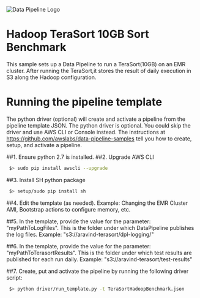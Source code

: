 ![Data Pipeline Logo](https://raw.githubusercontent.com/awslabs/data-pipeline-samples/master/setup/logo/datapipelinelogo.jpeg)

Hadoop TeraSort 10GB Sort Benchmark
====================================
This sample sets up a Data Pipeline to run a TeraSort(10GB) on an EMR cluster.
After running the TeraSort,it stores the result of daily execution in S3 along the Hadoop configuration.

# Running the pipeline template


The python driver (optional) will create and activate a pipeline from the pipeline template JSON.
The python driver is optional. You could skip the driver and use AWS CLI or Console instead.
The instructions at https://github.com/awslabs/data-pipeline-samples tell you how to create, setup, and activate a pipeline. 

##1. Ensure python 2.7 is installed.
##2. Upgrade AWS CLI

```sh
 $> sudo pip install awscli --upgrade
```

##3. Install SH python package

```sh
 $> setup/sudo pip install sh
```

##4. Edit the template (as needed). Example: Changing the EMR Cluster AMI, Bootstrap actions to configure memory, etc.

##5. In the template, provide the value for the parameter: "myPathToLogFiles".
    This is the folder under which DataPipeline publishes the log files.
    Example: "s3://aravind-terasort/dpl-logging/"
    
##6. In the template, provide the value for the parameter: "myPathToTerasortResults". 
    This is the folder under which test results are published for each run daily.
    Example: "s3://aravind-terasort/test-results"    
    

##7. Create, put and activate the pipeline by running the following driver script:    

```sh
 $> python driver/run_template.py -t TeraSortHadoopBenchmark.json
```